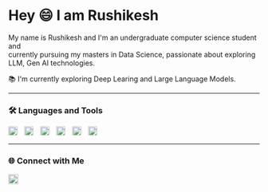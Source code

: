 <h1 align="left">Hey 😄 I am Rushikesh </h1>

<p align="left">
 My name is Rushikesh and I'm an undergraduate computer science student and <br>
 currently pursuing my masters in Data Science, passionate about exploring LLM, Gen AI technologies.<br>

📚 I'm currently exploring Deep Learing and Large Language Models.<br>
</p>

---

### 🛠 Languages and Tools

<p align="left">
  <img src="https://cdn.jsdelivr.net/gh/devicons/devicon/icons/python/python-original.svg" style="height:18px; margin-right:10px;" alt="Python" />
  <img src="https://cdn.jsdelivr.net/gh/devicons/devicon/icons/mysql/mysql-original.svg" style="height:18px; margin-right:10px;" alt="MySQL" />
  <img src="https://cdn.jsdelivr.net/gh/devicons/devicon/icons/jupyter/jupyter-original.svg" style="height:18px; margin-right:10px;" alt="Jupyter" />
  <img src="https://cdn.jsdelivr.net/gh/devicons/devicon/icons/vscode/vscode-original.svg" style="height:18px; margin-right:10px;" alt="VS Code" />
  <img src="https://img.icons8.com/color/48/power-bi.png" style="height:18px; margin-right:10px;" alt="Power BI" />
  <img src="https://img.icons8.com/color/48/tableau-software.png" style="height:18px; margin-right:10px;" alt="Tableau" />
</p>

---

### 🌐 Connect with Me

<p align="left">
  <a href="https://www.linkedin.com/in/rushikeshpatil2002/" target="_blank">
    <img src="https://img.shields.io/badge/LinkedIn-blue?logo=linkedin&style=flat&logoColor=white" height="20" alt="LinkedIn" />
  </a>
</p>
